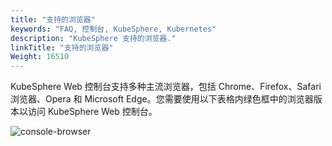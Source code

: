 ```yaml
---
title: "支持的浏览器"
keywords: "FAQ, 控制台, KubeSphere, Kubernetes"
description: "KubeSphere 支持的浏览器."
linkTitle: "支持的浏览器"
Weight: 16510
---
```


KubeSphere Web 控制台支持多种主流浏览器，包括 Chrome、Firefox、Safari 浏览器、Opera 和 Microsoft Edge。您需要使用以下表格内绿色框中的浏览器版本以访问 KubeSphere Web 控制台。

![console-browser](/images/docs/faq/kubesphere-web-console/supported-browsers/console-browser.png)
